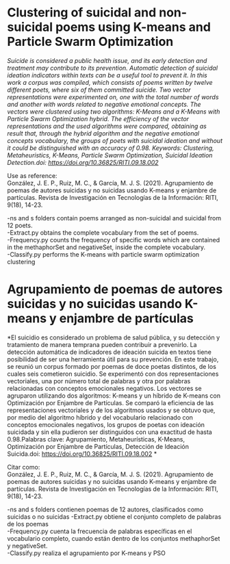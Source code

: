 # Clustering of suicidal and non-suicidal poems using K-means and Particle Swarm Optimization

*Suicide is considered a public health issue, and its early detection and treatment may contribute to its prevention. Automatic detection of suicidal ideation indicators within texts can be a useful tool to prevent it. In this work a corpus was compiled, which consists of poems written by twelve different poets, where six of them committed suicide. Two vector representations were experimented on, one with the total number of words and another with words related to negative emotional concepts. The vectors were clustered using two algorithms: K-Means and a K-Means with Particle Swarm Optimization hybrid. The efficiency of the vector representations and the used algorithms were compared, obtaining as result that, through the hybrid algorithm and the negative emotional concepts vocabulary, the groups of poets with suicidal ideation and without it could be distinguished with an accuracy of 0.98. Keywords: Clustering, Metaheuristics, K-Means, Particle Swarm Optimization, Suicidal Ideation Detection.doi: https://doi.org/10.36825/RITI.09.18.002*

Use as reference:  
González, J. E. P., Ruiz, M. C., & García, M. J. S. (2021). Agrupamiento de poemas de autores suicidas y no suicidas usando K-means y enjambre de partículas. Revista de Investigación en Tecnologías de la Información: RITI, 9(18), 14-23.

-ns and s folders contain poems arranged as non-suicidal and suicidal from 12 poets.  
-Extract.py obtains the complete vocabulary from the set of poems.  
-Frequency.py counts the frequency of specific words which are contained in the methaphorSet and negativeSet, inside the complete vocabulary.  
-Classify.py performs the K-means with particle swarm optimization clustering
  
# Agrupamiento de poemas de autores suicidas y no suicidas usando K-means y enjambre de partículas 
  
*El suicidio es considerado un problema de salud pública, y su detección y tratamiento de manera temprana pueden contribuir a prevenirlo. La detección automática de indicadores de ideación suicida en textos tiene posibilidad de ser una herramienta útil para su prevención. En este trabajo, se reunió un corpus formado por poemas de doce poetas distintos, de los cuales seis cometieron suicidio. Se experimentó con dos representaciones vectoriales, una por número total de palabras y otra por palabras relacionadas con conceptos emocionales negativos. Los vectores se agruparon utilizando dos algoritmos: K-means y un híbrido de K-means con Optimización por Enjambre de Partículas. Se comparó la eficiencia de las representaciones vectoriales y de los algoritmos usados y se obtuvo que, por medio del algoritmo híbrido y del vocabulario relacionado con conceptos emocionales negativos, los grupos de poetas con ideación suicidada y sin ella pudieron ser distinguidos con una exactitud de hasta 0.98.Palabras clave: Agrupamiento, Metaheurísticas, K-Means, Optimización por Enjambre de Partículas, Detección de Ideación Suicida.doi: https://doi.org/10.36825/RITI.09.18.002  *
  
Citar como:   
González, J. E. P., Ruiz, M. C., & García, M. J. S. (2021). Agrupamiento de poemas de autores suicidas y no suicidas usando K-means y enjambre de partículas. Revista de Investigación en Tecnologías de la Información: RITI, 9(18), 14-23.  


-ns and s folders contienen poemas de 12 autores, clasificados como suicidas o no suicidas
-Extract.py obtiene el conjunto completo de palabras de los poemas  
-Frequency.py cuenta la frecuencia de palabras específicas en el vocabulario completo, cuando están dentro de los conjuntos  methaphorSet y negativeSet.  
-Classify.py realiza el agrupamiento por K-means y PSO
